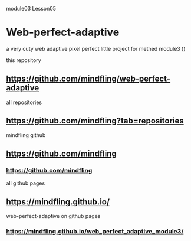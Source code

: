 module03 Lesson05

# Web-perfect-adaptive
a very cuty web adaptive pixel perfect little project for methed module3 ))



this repository
## https://github.com/mindfling/web-perfect-adaptive


all repositories
## https://github.com/mindfling?tab=repositories


mindfling github
## https://github.com/mindfling
### https://github.com/mindfling


all github pages
## https://mindfling.github.io/
web-perfect-adaptive on github pages
### https://mindfling.github.io/web_perfect_adaptive_module3/
